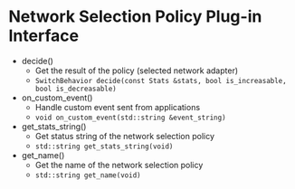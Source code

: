 # Network Selection Policy Plug-in Interface

* decide()
  * Get the result of the policy (selected network adapter)
  * `SwitchBehavior decide(const Stats &stats, bool is_increasable, bool is_decreasable)`
* on_custom_event()
  * Handle custom event sent from applications
  * `void on_custom_event(std::string &event_string)`
* get_stats_string()
  * Get status string of the network selection policy
  * `std::string get_stats_string(void)`
* get_name()
  * Get the name of the network selection policy
  * `std::string get_name(void)`
